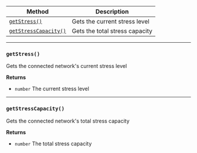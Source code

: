 | Method                                      | Description                    |
|---------------------------------------------|--------------------------------|
| [`getStress()`](#getStress)                 | Gets the current stress level  |
| [`getStressCapacity()`](#getStressCapacity) | Gets the total stress capacity |

---
### `getStress()`
Gets the connected network's current stress level

**Returns**
- `number` The current stress level

---
### `getStressCapacity()`
Gets the connected network's total stress capacity

**Returns**
- `number` The total stress capacity
